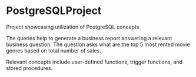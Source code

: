 # PostgreSQLProject
Project showcasing utilization of PostgreSQL concepts

The queries help to generate a business report answering a relevant business question. The question asks what are the top 5 most rented movie
genres based on total number of sales.

Relevant concepts include user-defined functions, trigger functions, and stored procedures.
